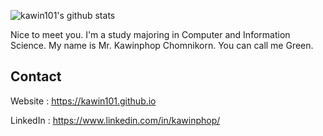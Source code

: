 ![kawin101's github stats](https://github-readme-stats.vercel.app/api?username=kawin101&show_icons=true)

Nice to meet you. I'm a study majoring in Computer and Information Science. My name is Mr. Kawinphop Chomnikorn. You can call me Green.

## Contact

Website : https://kawin101.github.io

LinkedIn : https://www.linkedin.com/in/kawinphop/
